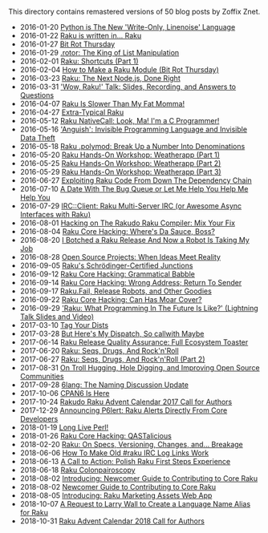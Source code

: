 This directory contains remastered versions of 50 blog posts by Zoffix Znet.

- 2016-01-20 [Python is The New 'Write-Only, Linenoise' Language](Python-is-The-New-Write-Only-Linenoise-Language.md)
- 2016-01-22 [Raku is written in... Raku](Raku-is-written-in-Raku.md)
- 2016-01-27 [Bit Rot Thursday](Bit-Rot-Thursday.md)
- 2016-01-29 [.rotor: The King of List Manipulation](rotor-The-King-of-List-Manipulation.md)
- 2016-02-01 [Raku: Shortcuts (Part 1)](Raku-Shortcuts-Part-1.md)
- 2016-02-04 [How to Make a Raku Module (Bit Rot Thursday)](How-to-Make-a-Raku-Module-Bit-Rot-Thursday.md)
- 2016-03-23 [Raku: The Next Node.js, Done Right](Raku-The-Next-Nodejs-Done-Right.md)
- 2016-03-31 ['Wow, Raku!' Talk: Slides, Recording, and Answers to Questions](Wow-Raku-Talk-Slides-Recording-and-Answers-to-Questions.md)
- 2016-04-07 [Raku Is Slower Than My Fat Momma!](Raku-Is-Slower-Than-My-Fat-Momma.md)
- 2016-04-27 [Extra-Typical Raku](Extra-Typical-Raku.md)
- 2016-05-12 [Raku NativeCall: Look, Ma! I'm a C Programmer!](Raku-NativeCall-Look-Ma-Im-a-C-Programmer.md)
- 2016-05-16 ['Anguish': Invisible Programming Language and Invisible Data Theft](Anguish-Invisible-Programming-Language-and-Invisible-Data-Theft.md)
- 2016-05-18 [Raku .polymod: Break Up a Number Into Denominations](Raku-polymod-Break-Up-a-Number-Into-Denominations.md)
- 2016-05-20 [Raku Hands-On Workshop: Weatherapp (Part 1)](Raku-Hands-On-Workshop-Weatherapp-Part-1.md)
- 2016-05-25 [Raku Hands-On Workshop: Weatherapp (Part 2)](Raku-Hands-On-Workshop-Weatherapp-Part-2.md)
- 2016-05-29 [Raku Hands-On Workshop: Weatherapp (Part 3)](Raku-Hands-On-Workshop-Weatherapp-Part-3.md)
- 2016-06-27 [Exploiting Raku Code From Down The Dependency Chain](Exploiting-Raku-Code-From-Down-The-Dependency-Chain.md)
- 2016-07-10 [A Date With The Bug Queue or Let Me Help You Help Me Help You](A-Date-With-The-Bug-Queue-or-Let-Me-Help-You-Help-Me-Help-You.md)
- 2016-07-29 [IRC::Client: Raku Multi-Server IRC (or Awesome Async Interfaces with Raku)](IRC-Client-Raku-Multi-Server-IRC-or-Awesome-Async-Interfaces-with-Raku.md)
- 2016-08-01 [Hacking on The Rakudo Raku Compiler: Mix Your Fix](Hacking-on-The-Rakudo-Raku-Compiler-Mix-Your-Fix.md)
- 2016-08-04 [Raku Core Hacking: Where's Da Sauce, Boss?](Raku-Core-Hacking-Wheres-Da-Sauce-Boss.md)
- 2016-08-20 [I Botched a Raku Release And Now a Robot Is Taking My Job](I-Botched-a-Raku-Release-And-Now-a-Robot-Is-Taking-My-Job.md)
- 2016-08-28 [Open Source Projects: When Ideas Meet Reality](Open-Source-Projects-When-Ideas-Meet-Reality.md)
- 2016-09-05 [Raku's Schrödinger-Certified Junctions](Rakus-Schrödinger-Certified-Junctions.md)
- 2016-09-12 [Raku Core Hacking: Grammatical Babble](Raku-Core-Hacking-Grammatical-Babble.md)
- 2016-09-14 [Raku Core Hacking: Wrong Address; Return To Sender](Raku-Core-Hacking-Wrong-Address-Return-To-Sender.md)
- 2016-09-17 [Raku.Fail, Release Robots, and Other Goodies](RakuFail-Release-Robots-and-Other-Goodies.md)
- 2016-09-22 [Raku Core Hacking: Can Has Moar Cover?](Raku-Core-Hacking-Can-Has-Moar-Cover.md)
- 2016-09-29 ['Raku: What Programming In The Future Is Like?' (Lightning Talk Slides and Video)](Raku-What-Programming-In-The-Future-Is-Like-Lightning-Talk-Slides-and-Video.md)
- 2017-03-10 [Tag Your Dists](Tag-Your-Dists.md)
- 2017-03-28 [But Here's My Dispatch, So callwith Maybe](But-Heres-My-Dispatch-So-callwith-Maybe.md)
- 2017-06-14 [Raku Release Quality Assurance: Full Ecosystem Toaster](Raku-Release-Quality-Assurance-Full-Ecosystem-Toaster.md)
- 2017-06-20 [Raku: Seqs, Drugs, And Rock'n'Roll](Raku-Seqs-Drugs-And-RocknRoll.md)
- 2017-06-27 [Raku: Seqs, Drugs, And Rock'n'Roll (Part 2)](Raku-Seqs-Drugs-And-RocknRoll-Part-2.md)
- 2017-08-31 [On Troll Hugging, Hole Digging, and Improving Open Source Communities](On-Troll-Hugging-Hole-Digging-and-Improving-Open-Source-Communities.md)
- 2017-09-28 [6lang: The Naming Discussion Update](6lang-The-Naming-Discussion-Update.md)
- 2017-10-06 [CPAN6 Is Here](CPAN6-Is-Here.md)
- 2017-10-24 [Rakudo Raku Advent Calendar 2017 Call for Authors](Rakudo-Raku-Advent-Calendar-2017-Call-for-Authors.md)
- 2017-12-29 [Announcing P6lert: Raku Alerts Directly From Core Developers](Announcing-P6lert-Raku-Alerts-Directly-From-Core-Developers.md)
- 2018-01-19 [Long Live Perl!](Long-Live-Perl.md)
- 2018-01-26 [Raku Core Hacking: QASTalicious](Raku-Core-Hacking-QASTalicious.md)
- 2018-02-20 [Raku: On Specs, Versioning, Changes, and… Breakage](Raku-On-Specs-Versioning-Changes-and-Breakage.md)
- 2018-06-06 [How To Make Old #raku IRC Log Links Work](How-To-Make-Old-#raku-IRC-Log-Links-Work.md)
- 2018-06-13 [A Call to Action: Polish Raku First Steps Experience](A-Call-to-Action-Polish-Raku-First-Steps-Experience.md)
- 2018-06-18 [Raku Colonpairoscopy](Raku-Colonpairoscopy.md)
- 2018-08-02 [Introducing: Newcomer Guide to Contributing to Core Raku](Introducing-Newcomer-Guide-to-Contributing-to-Core-Raku.md)
- 2018-08-02 [Newcomer Guide to Contributing to Core Raku](Newcomer-Guide-to-Contributing-to-Core-Raku.md)
- 2018-08-05 [Introducing: Raku Marketing Assets Web App](Introducing-Raku-Marketing-Assets-Web-App.md)
- 2018-10-07 [A Request to Larry Wall to Create a Language Name Alias for Raku](A-Request-to-Larry-Wall-to-Create-a-Language-Name-Alias-for-Raku.md)
- 2018-10-31 [Raku Advent Calendar 2018 Call for Authors](Raku-Advent-Calendar-2018-Call-for-Authors.md)
